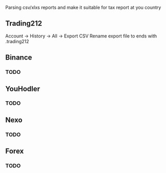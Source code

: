 Parsing csv/xlxs reports and make it suitable for tax report at you country
## Trading212
Account -> History -> All -> Export CSV
Rename export file to ends with .trading212

## Binance
### TODO

## YouHodler
### TODO

## Nexo
### TODO

## Forex
### TODO

